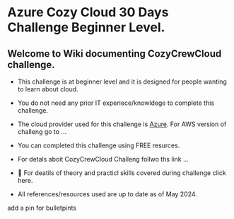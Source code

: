 # Azure Cozy Cloud 30 Days Challenge Beginner Level. 

## Welcome to Wiki documenting CozyCrewCloud challenge. 

- This challenge is at beginner level and it is designed for people wanting to learn about cloud.

- You do not need any prior IT experiece/knowldege to complete this challenge. 

- The cloud provider used for this challenge is [Azure](https://azure.microsoft.com/en-gb/).  For AWS version of challeng go to ...

- You can completed this challenge using FREE resurces.

- For detals aboit CozyCrewCloud Challeng follwo ths link ...
  

- 📌 For deatils of theory and practicl skills covered during challenge click here.


- All references/resources used are up to date as of May 2024. 

add a pin for bulletpints 








